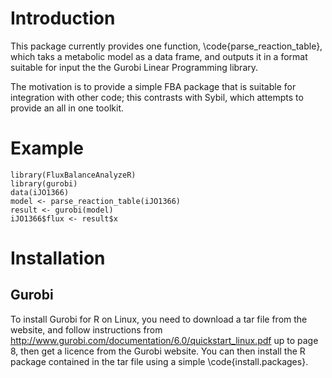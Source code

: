# Introduction
This package currently provides one function, \code{parse_reaction_table}, which taks a metabolic model as a data frame, and outputs it in a format suitable for input the the Gurobi Linear Programming library.

The motivation is to provide a simple FBA package that is suitable for integration with other code; this contrasts with Sybil, which attempts to provide an all in one toolkit.

# Example
```{r}
library(FluxBalanceAnalyzeR)
library(gurobi)
data(iJO1366)
model <- parse_reaction_table(iJO1366)
result <- gurobi(model)
iJO1366$flux <- result$x
```

# Installation
## Gurobi
To install Gurobi for R on Linux, you need to download a tar file from the website, and follow instructions from http://www.gurobi.com/documentation/6.0/quickstart_linux.pdf up to page 8, then get a licence from the Gurobi website. 
You can then install the R package contained in the tar file using a simple \code{install.packages}.